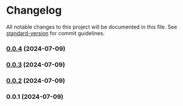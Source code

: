 # Changelog

All notable changes to this project will be documented in this file. See [standard-version](https://github.com/conventional-changelog/standard-version) for commit guidelines.

### [0.0.4](https://github.com/MahyarGdz/swaggerize/compare/v0.0.3...v0.0.4) (2024-07-09)

### [0.0.3](https://github.com/MahyarGdz/swaggerize/compare/v0.0.2...v0.0.3) (2024-07-09)

### [0.0.2](https://github.com/MahyarGdz/swaggerize/compare/v0.0.1...v0.0.2) (2024-07-09)

### 0.0.1 (2024-07-09)

